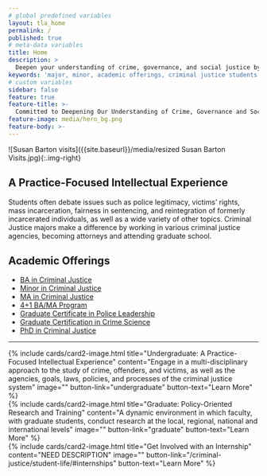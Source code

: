 ```yaml
---
# global predefined variables
layout: tla_home
permalink: /
published: true
# meta-data variables
title: Home
description: >
  Deepen your understanding of crime, governance, and social justice by learning how the courts, law enforcement, and corrections function and impact society. Major, Minor, and view our academic offerings in Criminal Justice at Temple University’s College of Liberal Arts.
keywords: 'major, minor, academic offerings, criminal justice students'
# custom variables
sidebar: false
feature: true
feature-title: >-
  Committed to Deepening Our Understanding of Crime, Governance and Social Justice
feature-image: media/hero_bg.png
feature-body: >-
---
```

![Susan Barton visits]({{site.baseurl}}/media/resized Susan Barton Visits.jpg){:.img-right}
## A Practice-Focused Intellectual Experience
Students often debate issues such as police legitimacy, victims’ rights, mass incarceration, fairness in sentencing, and reintegration of formerly incarcerated individuals, as well as a wide variety of other topics. Criminal Justice majors make a difference by working in various criminal justice agencies, becoming attorneys and attending graduate school.
        
## Academic Offerings
- [BA in Criminal Justice](http://bulletin.temple.edu/undergraduate/liberal-arts/criminal-justice/ba-criminal-justice/)
- [Minor in Criminal Justice](http://bulletin.temple.edu/undergraduate/liberal-arts/criminal-justice/minor-criminal-justice/)
- [MA in Criminal Justice](http://bulletin.temple.edu/graduate/scd/cla/criminal-justice-ma/)
- [4+1 BA/MA Program](http://bulletin.temple.edu/undergraduate/liberal-arts/criminal-justice/#41-ba-ma)
- [Graduate Certificate in Police Leadership](http://bulletin.temple.edu/graduate/scd/cla/police-leadership-certificate/)
- [Graduate Certification in Crime Science](http://bulletin.temple.edu/graduate/scd/cla/crime-science-certificate/)
- [PhD in Criminal Justice](http://bulletin.temple.edu/graduate/scd/cla/criminal-justice-phd/)

___

<div class="row row-wide">
  <div class="col m12 l4">{% include cards/card2-image.html
    title="Undergraduate: A Practice-Focused Intellectual Experience"
    content="Engage in a multi-disciplinary approach to the study of crime, offenders, and victims, as well as the agencies, goals, laws, policies, and processes of the criminal justice system"
    image=""
    button-link="undergraduate"
    button-text="Learn More" %}
  </div>
  <div class="row row-wide">
    <div class="col m12 l4">{% include cards/card2-image.html
      title="Graduate: Policy-Oriented Research and Training"
      content="A dynamic environment in which faculty, with graduate students, conduct research at the local, regional, national and international levels"
      image=""
      button-link="graduate"
      button-text="Learn More" %}
    </div>
    <div class="row row-wide">
      <div class="col m12 l4">{% include cards/card2-image.html
        title="Get Involved with an Internship"
        content="NEED DESCRIPTION"
        image=""
        button-link="/criminal-justice/student-life/#internships"
        button-text="Learn More" %}
      </div>
</div>
